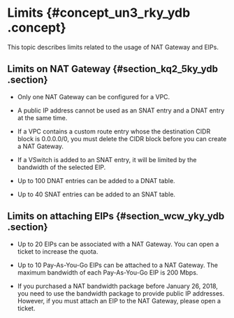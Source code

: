 # Limits {#concept_un3_rky_ydb .concept}

This topic describes limits related to the usage of NAT Gateway and EIPs.

## Limits on NAT Gateway {#section_kq2_5ky_ydb .section}

-   Only one NAT Gateway can be configured for a VPC.

-   A public IP address cannot be used as an SNAT entry and a DNAT entry at the same time.

-   If a VPC contains a custom route entry whose the destination CIDR block is 0.0.0.0/0, you must delete the CIDR block before you can create a NAT Gateway.

-   If a VSwitch is added to an SNAT entry, it will be limited by the bandwidth of the selected EIP.

-   Up to 100 DNAT entries can be added to a DNAT table.

-   Up to 40 SNAT entries can be added to an SNAT table.


## Limits on attaching EIPs {#section_wcw_yky_ydb .section}

-   Up to 20 EIPs can be associated with a NAT Gateway. You can open a ticket to increase the quota.

-   Up to 10 Pay-As-You-Go EIPs can be attached to a NAT Gateway. The maximum bandwidth of each Pay-As-You-Go EIP is 200 Mbps.

-   If you purchased a NAT bandwidth package before January 26, 2018, you need to use the bandwidth package to provide public IP addresses. However, if you must attach an EIP to the NAT Gateway, please open a ticket.


